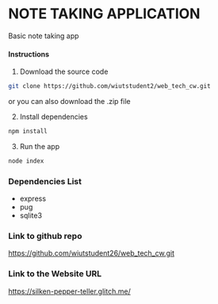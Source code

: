# NOTE TAKING APPLICATION

Basic note taking app

#### Instructions

1. Download the source code

```bash
git clone https://github.com/wiutstudent2/web_tech_cw.git
```

or you can also download the .zip file

2. Install dependencies

```bash
npm install
```

3. Run the app

```bash
node index
```

### Dependencies List

- express
- pug
- sqlite3

### Link to github repo

https://github.com/wiutstudent26/web_tech_cw.git

### Link to the Website URL
https://silken-pepper-teller.glitch.me/
